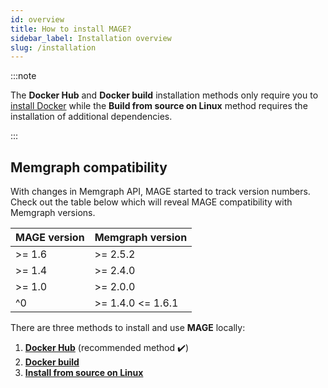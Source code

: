```yaml
---
id: overview
title: How to install MAGE?
sidebar_label: Installation overview
slug: /installation
---
```


:::note

The **Docker Hub** and **Docker build** installation methods only require you to
[install Docker](https://docs.docker.com/get-docker/) while the **Build from
source on Linux** method requires the installation of additional dependencies.

:::

## Memgraph compatibility

With changes in Memgraph API, MAGE started to track version numbers. Check out
the table below which will reveal MAGE compatibility with Memgraph versions.

| MAGE version | Memgraph version  |
|--------------|-------------------|
| >= 1.6       | >= 2.5.2          |
| >= 1.4       | >= 2.4.0          |
| >= 1.0       | >= 2.0.0          |
| ^0           | >= 1.4.0 <= 1.6.1 |

There are three methods to install and use **MAGE** locally:

1. **[Docker Hub](/installation/docker-hub.md)** (recommended method ✔️)
2. **[Docker build](/installation/docker-build.md)**
3. **[Install from source on Linux](/installation/source.md)**

